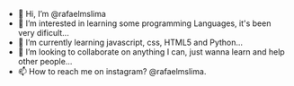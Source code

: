 - 👋 Hi, I’m @rafaelmslima
- 👀 I’m interested in learning some programming Languages, it's been very dificult...
- 🌱 I’m currently learning javascript, css, HTML5 and Python...
- 💞️ I’m looking to collaborate on anything I can, just wanna learn and help other people...
- 📫 How to reach me on instagram? @rafaelmslima.

<!---
rafaelmslima/rafaelmslima is a ✨ special ✨ repository because its `README.md` (this file) appears on your GitHub profile.
You can click the Preview link to take a look at your changes.
--->
